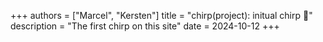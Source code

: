 +++
authors = ["Marcel", "Kersten"]
title = "chirp(project): initual chirp 🎉"
description = "The first chirp on this site"
date = 2024-10-12
+++
